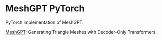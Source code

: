 # MeshGPT PyTorch

PyTorch implementation of MeshGPT.

[MeshGPT](https://arxiv.org/abs/2311.15475): Generating Triangle Meshes with Decoder-Only Transformers.
